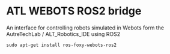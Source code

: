 # ATL WEBOTS ROS2 bridge
An interface for controlling robots simulated in Webots form the AutreTechLab / ALT_Robotics_IDE using ROS2

`sudo apt-get install ros-foxy-webots-ros2`